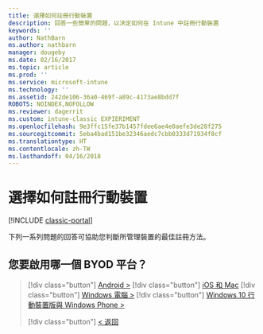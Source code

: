```yaml
---
title: 選擇如何註冊行動裝置
description: 回答一些簡單的問題，以決定如何在 Intune 中註冊行動裝置
keywords: ''
author: NathBarn
ms.author: nathbarn
manager: dougeby
ms.date: 02/16/2017
ms.topic: article
ms.prod: ''
ms.service: microsoft-intune
ms.technology: ''
ms.assetid: 242de106-36a0-469f-a89c-4173ae8bdd7f
ROBOTS: NOINDEX,NOFOLLOW
ms.reviewer: dagerrit
ms.custom: intune-classic EXPIERIMENT
ms.openlocfilehash: 9e3ffc15fe37b1457fdee6ae4e0aefe3de28f275
ms.sourcegitcommit: 5eba4bad151be32346aedc7cbb0333d71934f8cf
ms.translationtype: HT
ms.contentlocale: zh-TW
ms.lasthandoff: 04/16/2018
---
```

# <a name="choose-how-to-enroll-mobile-devices"></a>選擇如何註冊行動裝置

[!INCLUDE [classic-portal](../includes/classic-portal.md)]

下列一系列問題的回答可協助您判斷所管理裝置的最佳註冊方法。

## <a name="which-byod-platform-do-you-want-to-enable"></a>**您要啟用哪一個 BYOD 平台？**

> [!div  class="button"]
> [Android >](/intune-classic/deploy-use/set-up-android-management-with-microsoft-intune)
> [!div class="button"]
> [iOS 和 Mac](/intune-classic/deploy-use/set-up-ios-and-mac-management-with-microsoft-intune)
> [!div class="button"]
> [Windows 電腦 >](/intune-classic/deploy-use/set-up-windows-device-management-with-microsoft-intune)
> [!div class="button"]
> [Windows 10 行動裝置版與 Windows Phone >](/intune-classic/deploy-use/set-up-windows-phone-management-with-microsoft-intune)
> 
> 
> [!div class="button"]
> [< 返回](choose-how-to-enroll-devices1.md)
